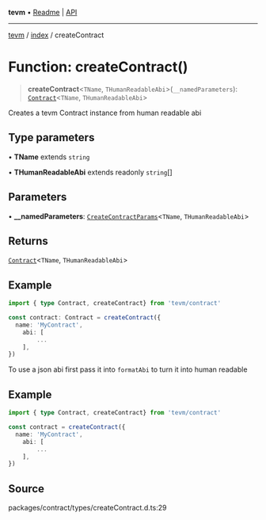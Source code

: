 **tevm** • [Readme](../../README.md) \| [API](../../modules.md)

***

[tevm](../../README.md) / [index](../README.md) / createContract

# Function: createContract()

> **createContract**\<`TName`, `THumanReadableAbi`\>(`__namedParameters`): [`Contract`](../type-aliases/Contract.md)\<`TName`, `THumanReadableAbi`\>

Creates a tevm Contract instance from human readable abi

## Type parameters

• **TName** extends `string`

• **THumanReadableAbi** extends readonly `string`[]

## Parameters

• **\_\_namedParameters**: [`CreateContractParams`](../type-aliases/CreateContractParams.md)\<`TName`, `THumanReadableAbi`\>

## Returns

[`Contract`](../type-aliases/Contract.md)\<`TName`, `THumanReadableAbi`\>

## Example

```typescript
import { type Contract, createContract} from 'tevm/contract'

const contract: Contract = createContract({
  name: 'MyContract',
 	abi: [
 		...
 	],
})
```

To use a json abi first pass it into `formatAbi` to turn it into human readable

## Example

```typescript
import { type Contract, createContract} from 'tevm/contract'

const contract = createContract({
  name: 'MyContract',
 	abi: [
 		...
 	],
})
```

## Source

packages/contract/types/createContract.d.ts:29

